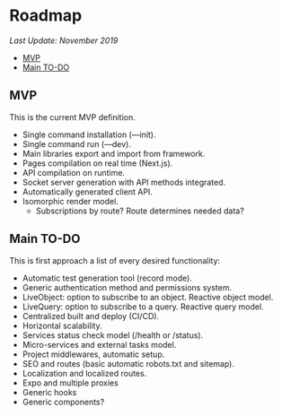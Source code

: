 # Roadmap <!-- omit in toc -->

*Last Update: November 2019*

- [MVP](#mvp)
- [Main TO-DO](#main-to-do)

## MVP

This is the current MVP definition.

- Single command installation (—init).
- Single command run (—dev).
- Main libraries export and import from framework.
- Pages compilation on real time (Next.js).
- API compilation on runtime.
- Socket server generation with API methods integrated.
- Automatically generated client API.
- Isomorphic render model.
  - Subscriptions by route? Route determines needed data?

## Main TO-DO

This is first approach a list of every desired functionality:

- Automatic test generation tool (record mode).
- Generic authentication method and permissions system.
- LiveObject: option to subscribe to an object. Reactive object model.
- LiveQuery: option to subscribe to a query. Reactive query model.
- Centralized built and deploy (CI/CD).
- Horizontal scalability.
- Services status check model (/health or /status).
- Micro-services and external tasks model.
- Project middlewares, automatic setup.
- SEO and routes (basic automatic robots.txt and sitemap).
- Localization and localized routes.
- Expo and multiple proxies
- Generic hooks
- Generic components?
